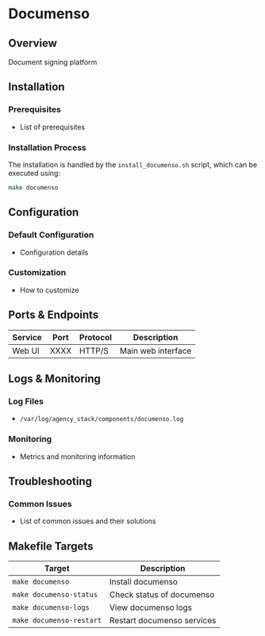 # Documenso

## Overview
Document signing platform

## Installation

### Prerequisites
- List of prerequisites

### Installation Process
The installation is handled by the `install_documenso.sh` script, which can be executed using:

```bash
make documenso
```

## Configuration

### Default Configuration
- Configuration details

### Customization
- How to customize

## Ports & Endpoints

| Service | Port | Protocol | Description |
|---------|------|----------|-------------|
| Web UI  | XXXX | HTTP/S   | Main web interface |

## Logs & Monitoring

### Log Files
- `/var/log/agency_stack/components/documenso.log`

### Monitoring
- Metrics and monitoring information

## Troubleshooting

### Common Issues
- List of common issues and their solutions

## Makefile Targets

| Target | Description |
|--------|-------------|
| `make documenso` | Install documenso |
| `make documenso-status` | Check status of documenso |
| `make documenso-logs` | View documenso logs |
| `make documenso-restart` | Restart documenso services |
